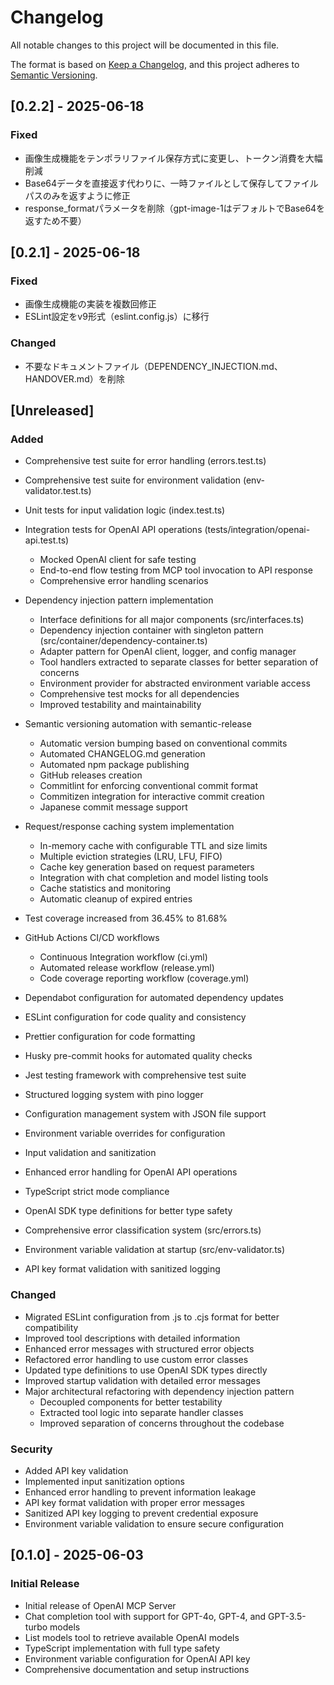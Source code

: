 # Changelog

All notable changes to this project will be documented in this file.

The format is based on [Keep a Changelog](https://keepachangelog.com/en/1.0.0/),
and this project adheres to [Semantic Versioning](https://semver.org/spec/v2.0.0.html).

## [0.2.2] - 2025-06-18

### Fixed
- 画像生成機能をテンポラリファイル保存方式に変更し、トークン消費を大幅削減
- Base64データを直接返す代わりに、一時ファイルとして保存してファイルパスのみを返すように修正
- response_formatパラメータを削除（gpt-image-1はデフォルトでBase64を返すため不要）

## [0.2.1] - 2025-06-18

### Fixed
- 画像生成機能の実装を複数回修正
- ESLint設定をv9形式（eslint.config.js）に移行

### Changed
- 不要なドキュメントファイル（DEPENDENCY_INJECTION.md、HANDOVER.md）を削除

## [Unreleased]

### Added

- Comprehensive test suite for error handling (errors.test.ts)
- Comprehensive test suite for environment validation (env-validator.test.ts)
- Unit tests for input validation logic (index.test.ts)
- Integration tests for OpenAI API operations (tests/integration/openai-api.test.ts)
  - Mocked OpenAI client for safe testing
  - End-to-end flow testing from MCP tool invocation to API response
  - Comprehensive error handling scenarios
- Dependency injection pattern implementation
  - Interface definitions for all major components (src/interfaces.ts)
  - Dependency injection container with singleton pattern (src/container/dependency-container.ts)
  - Adapter pattern for OpenAI client, logger, and config manager
  - Tool handlers extracted to separate classes for better separation of concerns
  - Environment provider for abstracted environment variable access
  - Comprehensive test mocks for all dependencies
  - Improved testability and maintainability
- Semantic versioning automation with semantic-release
  - Automatic version bumping based on conventional commits
  - Automated CHANGELOG.md generation
  - Automated npm package publishing
  - GitHub releases creation
  - Commitlint for enforcing conventional commit format
  - Commitizen integration for interactive commit creation
  - Japanese commit message support
- Request/response caching system implementation
  - In-memory cache with configurable TTL and size limits
  - Multiple eviction strategies (LRU, LFU, FIFO)
  - Cache key generation based on request parameters
  - Integration with chat completion and model listing tools
  - Cache statistics and monitoring
  - Automatic cleanup of expired entries
- Test coverage increased from 36.45% to 81.68%
- GitHub Actions CI/CD workflows
  - Continuous Integration workflow (ci.yml)
  - Automated release workflow (release.yml)
  - Code coverage reporting workflow (coverage.yml)
- Dependabot configuration for automated dependency updates

- ESLint configuration for code quality and consistency
- Prettier configuration for code formatting
- Husky pre-commit hooks for automated quality checks
- Jest testing framework with comprehensive test suite
- Structured logging system with pino logger
- Configuration management system with JSON file support
- Environment variable overrides for configuration
- Input validation and sanitization
- Enhanced error handling for OpenAI API operations
- TypeScript strict mode compliance
- OpenAI SDK type definitions for better type safety
- Comprehensive error classification system (src/errors.ts)
- Environment variable validation at startup (src/env-validator.ts)
- API key format validation with sanitized logging

### Changed

- Migrated ESLint configuration from .js to .cjs format for better compatibility
- Improved tool descriptions with detailed information
- Enhanced error messages with structured error objects
- Refactored error handling to use custom error classes
- Updated type definitions to use OpenAI SDK types directly
- Improved startup validation with detailed error messages
- Major architectural refactoring with dependency injection pattern
  - Decoupled components for better testability
  - Extracted tool logic into separate handler classes
  - Improved separation of concerns throughout the codebase

### Security

- Added API key validation
- Implemented input sanitization options
- Enhanced error handling to prevent information leakage
- API key format validation with proper error messages
- Sanitized API key logging to prevent credential exposure
- Environment variable validation to ensure secure configuration

## [0.1.0] - 2025-06-03

### Initial Release

- Initial release of OpenAI MCP Server
- Chat completion tool with support for GPT-4o, GPT-4, and GPT-3.5-turbo models
- List models tool to retrieve available OpenAI models
- TypeScript implementation with full type safety
- Environment variable configuration for OpenAI API key
- Comprehensive documentation and setup instructions
